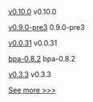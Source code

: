 
[v0.10.0](https://github.com/hyperledger/cactus/releases/tag/v0.10.0) v0.10.0

[v0.9.0-pre3](https://github.com/hyperledger/aries-staticagent-python/releases/tag/v0.9.0-pre3) 0.9.0-pre3

[v0.0.31](https://github.com/hyperledger/firefly-cli/releases/tag/v0.0.31) v0.0.31

[bpa-0.8.2](https://github.com/hyperledger-labs/business-partner-agent-chart/releases/tag/bpa-0.8.2) bpa-0.8.2

[v0.3.3](https://github.com/hyperledger/indy-vdr/releases/tag/v0.3.3) v0.3.3


[See more >>>](https://start-here.hyperledger.org/releases)
